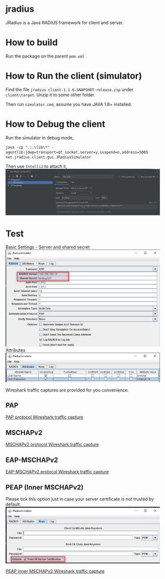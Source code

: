 jradius
=======

JRadius is a Java RADIUS framework for client and server. 

# How to build

Run the package on the parent `pom.xml`

# How to Run the client (simulator)

Find the file `jradius-client-1.1.6-SNAPSHOT-release.zip` under `client\target`. Unzip it to some other folder.

Then run `simulator.cmd`, assume you have JAVA 1.8+ installed.

# How to Debug the client

Run the simulator in debug mode,
```aidl
java -cp ".;.\lib\*" -agentlib:jdwp=transport=dt_socket,server=y,suspend=n,address=5005 net.jradius.client.gui.JRadiusSimulator
```

Then use `IntelliJ` to attach it,
![Alt text](./doc/debugger.png)

# Test
Basic Settings - Server and shared secret  
![Alt text](./doc/radius-server.png)  
Attributes  
![Alt text](./doc/radius-attributes.png)

Wireshark traffic captures are provided for you convenience.

## PAP
[PAP protocol Wireshark traffic capture](./doc/radius-pap.pcapng)
## MSCHAPv2
[MSCHAPv2 protocol Wireshark traffic capture](./doc/radius-mschapv2.pcapng)
## EAP-MSCHAPv2
[EAP-MSCHAPv2 protocol Wireshark traffic capture](./doc/radius-eap-mschapv2.pcapng)
## PEAP (Inner MSCHAPv2)
Please tick this option just in case your server certificate is not trusted by default.
![Alt text](./doc/trust-ca.png)

[PEAP inner MSCHAPv2 Wireshark traffic capture](./doc/radious-peap-mschapv2.pcapng)
